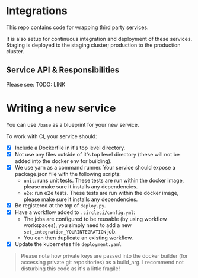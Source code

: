# Integrations

This repo contains code for wrapping third party services.

It is also setup for continuous integration and deployment of these services. Staging is deployed to the staging cluster; production to the production cluster.

## Service API & Responsibilities

Please see: TODO: LINK

# Writing a new service

You can use `/base` as a blueprint for your new service.

To work with CI, your service should: 

- [x] Include a Dockerfile in it's top level directory.
- [x] Not use any files outside of it's top level directory (these will not be added into the docker env for building).
- [x] We use yarn as a command runner. Your service should expose a package.json file with the following scripts:
    - `unit`: runs unit tests. These tests are run within the docker image, please make sure it installs any dependencies.
    - `e2e`: run e2e tests. These tests are run within the docker image, please make sure it installs any dependencies.
- [x] Be registered at the top of `deploy.py`.
- [x] Have a workflow added to `.circleci/config.yml`:
    - The jobs are configured to be reusable (by using workflow workspaces), you simply need to add a new `set_integration_YOURINTEGRATION` job.
    - You can then duplicate an existing workflow.
- [x] Update the kubernetes file `deployment.yaml`

> Please note how private keys are passed into the docker builder (for accessing private git repositories) as a build_arg. I recommend not disturbing this code as it's a little fragile!

